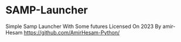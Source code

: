 # SAMP-Launcher
Simple Samp Launcher With Some futures
Licensed On 2023 By amir-Hesam 
https://github.com/AmirHesam-Python/
